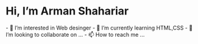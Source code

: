 <h1 text-aling:center;>Hi, I’m Arman Shahariar </h1>
- 👀 I’m interested in Web desinger
- 🌱 I’m currently learning HTML,CSS
- 💞️ I’m looking to collaborate on ...
- 📫 How to reach me ...

<!---
Armanshahariar66/Armanshahariar66 is a ✨ special ✨ repository because its `README.md` (this file) appears on your GitHub profile.
You can click the Preview link to take a look at your changes.
--->

